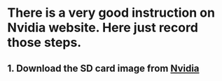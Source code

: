 # There is a very good instruction on Nvidia website. Here just record those steps.

## 1. Download the SD card image from [Nvidia](https://developer.nvidia.com/jetson-nano-sd-card-image)

